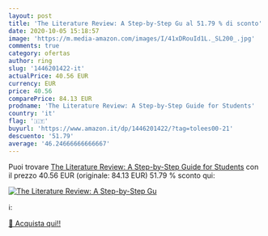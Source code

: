 ```yaml
---
layout: post
title: 'The Literature Review: A Step-by-Step Gu al 51.79 % di sconto'
date: 2020-10-05 15:18:57
image: 'https://m.media-amazon.com/images/I/41xDRouId1L._SL200_.jpg'
comments: true
category: ofertas
author: ring
slug: '1446201422-it'
actualPrice: 40.56 EUR
currency: EUR
price: 40.56
comparePrice: 84.13 EUR
prodname: 'The Literature Review: A Step-by-Step Guide for Students'
country: 'it'
flag: '🇮🇹'
buyurl: 'https://www.amazon.it/dp/1446201422/?tag=tolees00-21'
descuento: '51.79'
average: '46.24666666666667'
---
```


Puoi trovare [The Literature Review: A Step-by-Step Guide for Students](https://www.amazon.it/dp/1446201422/?tag=tolees00-21) con il prezzo 40.56 EUR (originale: 84.13 EUR) 51.79 % sconto qui:

[![The Literature Review: A Step-by-Step Gu](https://m.media-amazon.com/images/I/41xDRouId1L._SL200_.jpg)](https://www.amazon.it/dp/1446201422/?tag=tolees00-21)

ℹ️:


[🛒 Acquista qui!!](https://www.amazon.it/dp/1446201422/?tag=tolees00-21)
